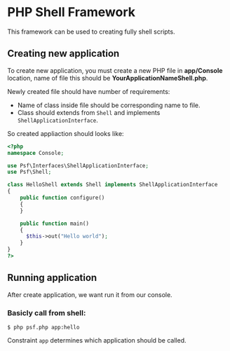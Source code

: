 PHP Shell Framework
===================

This framework can be used to creating fully shell scripts.

Creating new application
------------------------
To create new application, you must create a new PHP file in __app/Console__ location, name of file this should be __YourApplicationNameShell.php__.

Newly created file should have number of requirements:
* Name of class inside file should be corresponding name to file.
* Class should extends from `Shell` and implements `ShellApplicationInterface`.

So created appliaction should looks like:
```php
<?php
namespace Console;

use Psf\Interfaces\ShellApplicationInterface;
use Psf\Shell;

class HelloShell extends Shell implements ShellApplicationInterface
{
    public function configure()
    {
    }

    public function main()
    {
      $this->out("Hello world");
    }
}
?>
```

Running application
-------------------

After create application, we want run it from our console. 

### Basicly call from shell:
    $ php psf.php app:hello

Constraint `app` determines which application should be called.
